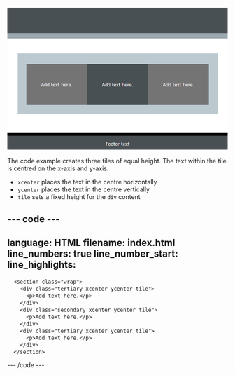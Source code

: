 ![A page with three equal height tiles in the centre. Each tile has centred text.](images/three-tiles.PNG)

The code example creates three tiles of equal height. The text within the tile is centred on the x-axis and y-axis. 

+ `xcenter` places the text in the centre horizontally
+ `ycenter` places the text in the centre vertically
+ `tile` sets a fixed height for the `div` content

--- code ---
---
language: HTML
filename: index.html
line_numbers: true
line_number_start: 
line_highlights: 
---
      <section class="wrap">
        <div class="tertiary xcenter ycenter tile">
          <p>Add text here.</p>
        </div>
        <div class="secondary xcenter ycenter tile">
          <p>Add text here.</p>
        </div>
        <div class="tertiary xcenter ycenter tile">
          <p>Add text here.</p>
        </div>
      </section>
--- /code ---
